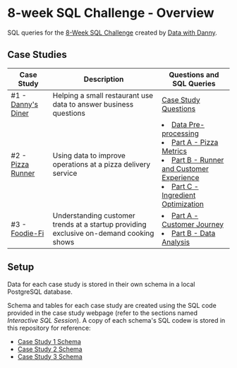 # 8-week SQL Challenge - Overview

SQL queries for the [8-Week SQL Challenge](https://8weeksqlchallenge.com/) created by [Data with Danny](https://www.datawithdanny.com/).

## Case Studies

Case Study | Description | Questions and SQL Queries |
---|---|---|
#1 - [Danny's Diner](https://8weeksqlchallenge.com/case-study-1/) | Helping a small restaurant use data to answer business questions | [Case Study Questions](case_01/casestudy_01.md)
#2 - [Pizza Runner](https://8weeksqlchallenge.com/case-study-2/) | Using data to improve operations at a pizza delivery service | <li> [Data Pre-processing](case_02/casestudy_02_pre.md) <li> [Part A - Pizza Metrics](case_02/casestudy_02a.md) <li> [Part B - Runner and Customer Experience](case_02/casestudy_02b.md) <li> [Part C - Ingredient Optimization](case_02/casestudy_02c.md)
#3 - [Foodie-Fi](https://8weeksqlchallenge.com/case-study-3/) | Understanding customer trends at a startup providing exclusive on-demand cooking shows | <li> [Part A - Customer Journey](case_03/casestudy_03a.md) <li> [Part B - Data Analysis](case_03/casestudy_03b.md)

## Setup 

Data for each case study is stored in their own schema in a local PostgreSQL database.

Schema and tables for each case study are created using the SQL code provided in the case study webpage (refer to the sections named *Interactive SQL Session*). A copy of each schema's SQL codew is stored in this repository for reference:

- [Case Study 1 Schema](case_01/schema_01.sql)
- [Case Study 2 Schema](case_02/schema_02.sql)
- [Case Study 3 Schema](case_03/schema_03.sql)